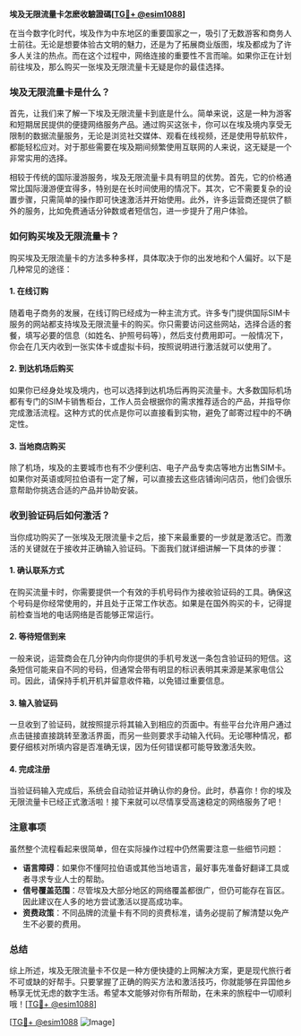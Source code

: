**埃及无限流量卡怎麽收驗證碼[[TG💪+ @esim1088](https://t.me/s/esim1088)]**

在当今数字化时代，埃及作为中东地区的重要国家之一，吸引了无数游客和商务人士前往。无论是想要体验古文明的魅力，还是为了拓展商业版图，埃及都成为了许多人关注的热点。而在这个过程中，网络连接的重要性不言而喻。如果你正在计划前往埃及，那么购买一张埃及无限流量卡无疑是你的最佳选择。

### 埃及无限流量卡是什么？

首先，让我们来了解一下埃及无限流量卡到底是什么。简单来说，这是一种为游客和短期居民提供的便捷网络服务产品。通过购买这张卡，你可以在埃及境内享受无限制的数据流量服务，无论是浏览社交媒体、观看在线视频，还是使用导航软件，都能轻松应对。对于那些需要在埃及期间频繁使用互联网的人来说，这无疑是一个非常实用的选择。

相较于传统的国际漫游服务，埃及无限流量卡具有明显的优势。首先，它的价格通常比国际漫游便宜得多，特别是在长时间使用的情况下。其次，它不需要复杂的设置步骤，只需简单的操作即可快速激活并开始使用。此外，许多运营商还提供了额外的服务，比如免费通话分钟数或者短信包，进一步提升了用户体验。

### 如何购买埃及无限流量卡？

购买埃及无限流量卡的方法多种多样，具体取决于你的出发地和个人偏好。以下是几种常见的途径：

#### 1. 在线订购

随着电子商务的发展，在线订购已经成为一种主流方式。许多专门提供国际SIM卡服务的网站都支持埃及无限流量卡的购买。你只需要访问这些网站，选择合适的套餐，填写必要的信息（如姓名、护照号码等），然后支付费用即可。一般情况下，你会在几天内收到一张实体卡或虚拟卡码，按照说明进行激活就可以使用了。

#### 2. 到达机场后购买

如果你已经身处埃及境内，也可以选择到达机场后再购买流量卡。大多数国际机场都有专门的SIM卡销售柜台，工作人员会根据你的需求推荐适合的产品，并指导你完成激活流程。这种方式的优点是你可以直接看到实物，避免了邮寄过程中的不确定性。

#### 3. 当地商店购买

除了机场，埃及的主要城市也有不少便利店、电子产品专卖店等地方出售SIM卡。如果你对英语或阿拉伯语有一定了解，可以直接去这些店铺询问店员，他们会很乐意帮助你挑选合适的产品并协助安装。

### 收到验证码后如何激活？

当你成功购买了一张埃及无限流量卡之后，接下来最重要的一步就是激活它。而激活的关键就在于接收并正确输入验证码。下面我们就详细讲解一下具体的步骤：

#### 1. 确认联系方式

在购买流量卡时，你需要提供一个有效的手机号码作为接收验证码的工具。确保这个号码是你经常使用的，并且处于正常工作状态。如果是在国外购买的卡，记得提前检查当地的电话网络是否能够正常运行。

#### 2. 等待短信到来

一般来说，运营商会在几分钟内向你提供的手机号发送一条包含验证码的短信。这条短信可能来自不同的号码，但通常会带有明显的标识表明其来源是某家电信公司。因此，请保持手机开机并留意收件箱，以免错过重要信息。

#### 3. 输入验证码

一旦收到了验证码，就按照提示将其输入到相应的页面中。有些平台允许用户通过点击链接直接跳转至激活界面，而另一些则要求手动输入代码。无论哪种情况，都要仔细核对所填内容是否准确无误，因为任何错误都可能导致激活失败。

#### 4. 完成注册

当验证码输入完成后，系统会自动验证并确认你的身份。此时，恭喜你！你的埃及无限流量卡已经正式激活啦！接下来就可以尽情享受高速稳定的网络服务了吧！

### 注意事项

虽然整个流程看起来很简单，但在实际操作过程中仍然需要注意一些细节问题：

- **语言障碍**：如果你不懂阿拉伯语或其他当地语言，最好事先准备好翻译工具或者寻求专业人士的帮助。
- **信号覆盖范围**：尽管埃及大部分地区的网络覆盖都很广，但仍可能存在盲区。因此建议在人多的地方尝试激活以提高成功率。
- **资费政策**：不同品牌的流量卡有不同的资费标准，请务必提前了解清楚以免产生不必要的费用。

### 总结

综上所述，埃及无限流量卡不仅是一种方便快捷的上网解决方案，更是现代旅行者不可或缺的好帮手。只要掌握了正确的购买方法和激活技巧，你就能够在异国他乡畅享无忧无虑的数字生活。希望本文能够对你有所帮助，在未来的旅程中一切顺利哦！[[TG💪+ @esim1088](https://t.me/s/esim1088)]

[[TG💪+ @esim1088](https://t.me/s/esim1088) ![Image](https://i.postimg.cc/4NQfJmqS/Snipaste-2025-05-13-00-14-12.png)]